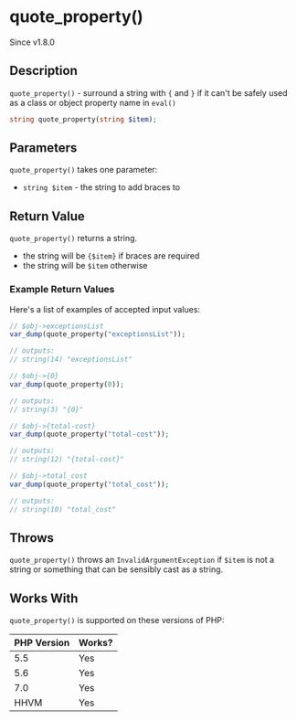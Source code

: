 # quote_property()

<div class="callout info" markdown="1">
Since v1.8.0
</div>

## Description

`quote_property()` - surround a string with `{` and `}` if it can't be safely used as a class or object property name in `eval()`

```php
string quote_property(string $item);
```

## Parameters

`quote_property()` takes one parameter:

* `string $item` - the string to add braces to

## Return Value

`quote_property()` returns a string.

* the string will be `{$item}` if braces are required
* the string will be `$item` otherwise

### Example Return Values

Here's a list of examples of accepted input values:

```php
// $obj->exceptionsList
var_dump(quote_property("exceptionsList"));

// outputs:
// string(14) "exceptionsList"
```

```php
// $obj->{0}
var_dump(quote_property(0));

// outputs:
// string(3) "{0}"
```

```php
// $obj->{total-cost}
var_dump(quote_property("total-cost"));

// outputs:
// string(12) "{total-cost}"
```

```php
// $obj->total_cost
var_dump(quote_property("total_cost"));

// outputs:
// string(10) "total_cost"
```

## Throws

`quote_property()` throws an `InvalidArgumentException` if `$item` is not a string or something that can be sensibly cast as a string.

## Works With

`quote_property()` is supported on these versions of PHP:

PHP Version | Works?
------------|-------
5.5 | Yes
5.6 | Yes
7.0 | Yes
HHVM | Yes
